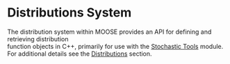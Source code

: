 # Distributions System
The distribution system within MOOSE provides an API for defining and retrieving distribution  
function objects in C++, primarily for use with the [Stochastic Tools](stochastic_tools/index.md)
module. For additional details see the [Distributions](stochastic_tools/index.md#distributions)
section.
